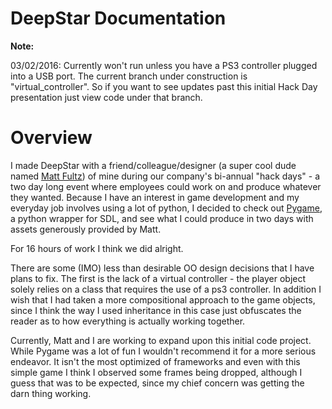 # DeepStar Documentation

  **Note:**

  03/02/2016:
  Currently won't run unless you have a PS3 controller plugged into a USB port. The current branch under construction is "virtual_controller". So if you want to see updates past this initial Hack Day presentation just view code under that branch.

# Overview

I made DeepStar with a friend/colleague/designer (a super cool dude named [Matt Fultz](http://www.herowithacomputer.com/)) of mine during our company's bi-annual "hack days" - a two day long event where employees could work on and produce whatever they wanted. Because I have an interest in game development and my everyday job involves using a lot of python, I decided to check out [Pygame](http://www.pygame.org/hifi.html), a python wrapper for SDL, and see what I could produce in two days with assets generously provided by Matt.

For 16 hours of work I think we did alright.

There are some (IMO) less than desirable OO design decisions that I have plans to fix. The first is the lack of a virtual controller - the player object solely relies on a class that requires the use of a ps3 controller. In addition I wish that I had taken a more compositional approach to the game objects, since I think the way I used inheritance in this case just obfuscates the reader as to how everything is actually working together.

Currently, Matt and I are working to expand upon this initial code project. While Pygame was a lot of fun I wouldn't recommend it for a more serious endeavor. It isn't the most optimized of frameworks and even with this simple game I think I observed some frames being dropped, although I guess that was to be expected, since my chief concern was getting the darn thing working.
